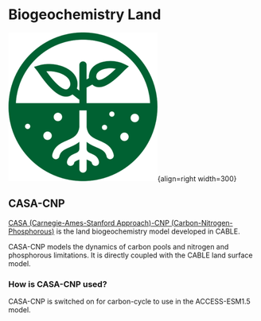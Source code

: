 
# Biogeochemistry Land
![BGC Component Logo](../assets/component-logos/ACCESS-icon-BGC-LAND-300x300.png){align=right width=300}

## CASA-CNP

[CASA (Carnegie-Ames-Stanford Approach)-CNP (Carbon-Nitrogen-Phosphorous)][casa-web] is the land biogeochemistry model developed in CABLE.

CASA-CNP models the dynamics of carbon pools and nitrogen and phosphorous limitations. It is directly coupled with the CABLE land surface model.

### How is CASA-CNP used?

CASA-CNP is switched on for carbon-cycle to use in the ACCESS-ESM1.5 model.

[casa-web]: https://carbonwaterobservatory.csiro.au/casa.html